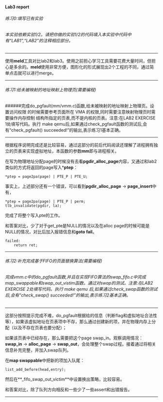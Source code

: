 #### Lab3 report

###### 练习0:填写已有实验

###### 本实验依赖实验1/2。请把你做的实验1/2的代码填入本实验中代码中有“LAB1”,“LAB2”的注释相应部分。
***
使用**meld**工具对比lab2和lab3。使用之前担心学习工具需要花费大量时间，但担心是多余的。**meld**使用非常方便，图形化的形式展现出2个工程的不同，通过简单点击就可以进行merge。
***
###### 练习1:给未被映射的地址映射上物理页(需要编程)
######完成do_pgfault(mm/vmm.c)函数,给未被映射的地址映射上物理页。设置访问权限	的时候需要参考页面所在	VMA	的权限,同时需要注意映射物理页时需要操作内存控制	结构所指定的页表,而不是内核的页表。注意:在LAB2	EXERCISE	1处填写代码。执行 make qemu后,如果通过check_pgfault函数的测试后,会有“check_pgfault()	succeeded!”的输出,表示练习1基本正确。
***

根据程序说明完成还是比较容易，通过这部分的前后代码阅读还理解了进程拥有独立的页表来实现虚拟地址，本函数的参数**mm**即与进程相关。

在写为物理地址分配page的时候没有去看**pgdir_alloc_page**内容，又通过和lab2类似的方式将返回的page写入***ptep**：

	*ptep = page2pa(page) | PTE_P | PTE_U;
事实上，上述部分还有一个错误，可以看到**pgdir_alloc_page** -> **page_insert**中有，

	*ptep = page2pa(page) | PTE_P | perm;
    tlb_invalidate(pgdir, la);
完成了将整个写入pte的工作。

和答案对比，少了对于get_pte是NULL的情况以及在alloc page的时候可能是NULL的情况，对比后加入报错信息和**goto fail**。

	failed:
        return ret;
***
###### 练习2:补充完成基于FIFO的页面替换算法(需要编程)
###### 完成vmm.c中的do_pgfault函数,并且在实现FIFO算法的swap_fifo.c中完成map_swappable和swap_out_vistim函数。通过对swap的测试。注意:在LAB2	EXERCISE	2处填写代码。执行 make qemu 后,如果通过check_swap函数的测试后,会有“check_swap()	succeeded!”的输出,表示练习2基本正确。
***
这部分按照提示完成不难，do_pgfault根据给的信息（判断flag和虚拟地址合法性等），如果该虚拟地址在页表项中不存，那么通过创建新的项，并在物理内存上分配（以及不存在页表也要分配）；

如果该页表中已经存在，那么需要把这个page swap_in。观察调用情况：**swap_in** -> **alloc_page** -> **swap_out**，会处理整个swap过程。接着通过将相关信息补充完整，并加入swap队列。

在**map swappable**中把新的项加入队尾：

	list_add_before(head,entry);
然后在**_fifo_swap_out_victim**中设置换出策略，比较容易。

和答案对比，除了队列方向相反和一些少了一些assert和出错报告。
***
